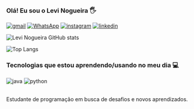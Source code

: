 ### Olá! Eu sou o Levi Nogueira 🖐️

[![gmail](https://img.shields.io/badge/Gmail-D14836?style=for-the-badge&logo=gmail&logoColor=white)](mailto:nogueiralevi400@gmail.com)
[![WhatsApp](https://img.shields.io/badge/WhatsApp-25D366?style=for-the-badge&logo=whatsapp&logoColor=white)](https://wa.me/5585997965660)
[![instagram](https://img.shields.io/badge/Instagram-E4405F?style=for-the-badge&logo=instagram&logoColor=white)](https://www.instagram.com/levinp4/)
[![linkedin](https://img.shields.io/badge/LinkedIn-0077B5?style=for-the-badge&logo=linkedin&logoColor=white)](https://www.linkedin.com/in/levinogueira)

![Levi Nogueira GitHub stats](https://github-readme-stats.vercel.app/api?username=NogueiraLevi&show_icons=true&theme=dracula)

![Top Langs](https://github-readme-stats.vercel.app/api/top-langs/?username=NogueiraLevi&size_weight=0.5&count_weight=0.5)

### Tecnologias que estou aprendendo/usando no meu dia 💻

<div style="display: inline_block">
  <img align="center" alt="java" src="https://img.shields.io/badge/Java-ED8B00?style=for-the-badge&logo=openjdk&logoColor=purple" />
  <img align="center" alt="python" src="https://img.shields.io/badge/Python-3776AB?style=for-the-badge&logo=python&logoColor=purple" />
</div><br/>

Estudante de programação em busca de desafios e novos aprendizados.
